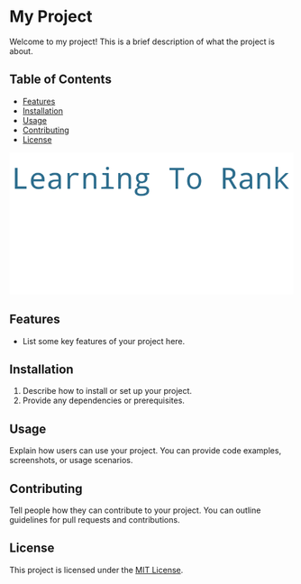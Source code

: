 # My Project

Welcome to my project! This is a brief description of what the project is about.

## Table of Contents

- [Features](#features)
- [Installation](#installation)
- [Usage](#usage)
- [Contributing](#contributing)
- [License](#license)

[![Banner 1](images/banners/ltr.png)](learning-to-rank)
## Features

- List some key features of your project here.

## Installation

1. Describe how to install or set up your project.
2. Provide any dependencies or prerequisites.

## Usage

Explain how users can use your project.
You can provide code examples, screenshots, or usage scenarios.

## Contributing

Tell people how they can contribute to your project.
You can outline guidelines for pull requests and contributions.

## License

This project is licensed under the [MIT License](LICENSE).
